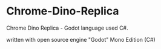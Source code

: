 # Chrome-Dino-Replica
Chrome Dino Replica - Godot
language used C#.

written with open source engine "Godot" Mono Edition (C#)
